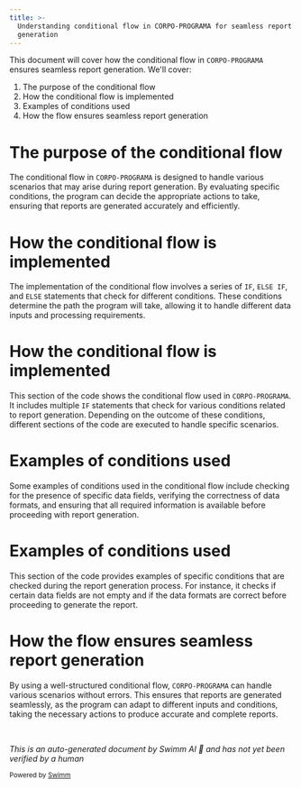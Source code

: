 ```yaml
---
title: >-
  Understanding conditional flow in CORPO-PROGRAMA for seamless report
  generation
---
```

This document will cover how the conditional flow in `CORPO-PROGRAMA` ensures seamless report generation. We'll cover:

1. The purpose of the conditional flow
2. How the conditional flow is implemented
3. Examples of conditions used
4. How the flow ensures seamless report generation

# The purpose of the conditional flow

The conditional flow in `CORPO-PROGRAMA` is designed to handle various scenarios that may arise during report generation. By evaluating specific conditions, the program can decide the appropriate actions to take, ensuring that reports are generated accurately and efficiently.

# How the conditional flow is implemented

The implementation of the conditional flow involves a series of `IF`, `ELSE IF`, and `ELSE` statements that check for different conditions. These conditions determine the path the program will take, allowing it to handle different data inputs and processing requirements.

# How the conditional flow is implemented

This section of the code shows the conditional flow used in `CORPO-PROGRAMA`. It includes multiple `IF` statements that check for various conditions related to report generation. Depending on the outcome of these conditions, different sections of the code are executed to handle specific scenarios.

# Examples of conditions used

Some examples of conditions used in the conditional flow include checking for the presence of specific data fields, verifying the correctness of data formats, and ensuring that all required information is available before proceeding with report generation.

# Examples of conditions used

This section of the code provides examples of specific conditions that are checked during the report generation process. For instance, it checks if certain data fields are not empty and if the data formats are correct before proceeding to generate the report.

# How the flow ensures seamless report generation

By using a well-structured conditional flow, `CORPO-PROGRAMA` can handle various scenarios without errors. This ensures that reports are generated seamlessly, as the program can adapt to different inputs and conditions, taking the necessary actions to produce accurate and complete reports.

&nbsp;

*This is an auto-generated document by Swimm AI 🌊 and has not yet been verified by a human*

<SwmMeta version="3.0.0" repo-id="Z2l0aHViJTNBJTNBa2VsbG8lM0ElM0Fzd2ltbWlv" repo-name="kello"><sup>Powered by [Swimm](/)</sup></SwmMeta>
